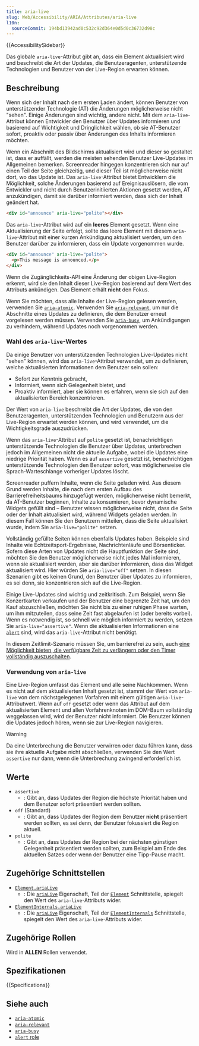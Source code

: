 ```yaml
---
title: aria-live
slug: Web/Accessibility/ARIA/Attributes/aria-live
l10n:
  sourceCommit: 194bd13942ad0c532c92d364e0d5d0c36732d98c
---
```


{{AccessibilitySidebar}}

Das globale `aria-live`-Attribut gibt an, dass ein Element aktualisiert wird und beschreibt die Art der Updates, die Benutzeragenten, unterstützende Technologien und Benutzer von der Live-Region erwarten können.

## Beschreibung

Wenn sich der Inhalt nach dem ersten Laden ändert, können Benutzer von unterstützender Technologie (AT) die Änderungen möglicherweise nicht "sehen". Einige Änderungen sind wichtig, andere nicht. Mit dem `aria-live`-Attribut können Entwickler den Benutzer über Updates informieren und basierend auf Wichtigkeit und Dringlichkeit wählen, ob sie AT-Benutzer sofort, proaktiv oder passiv über Änderungen des Inhalts informieren möchten.

Wenn ein Abschnitt des Bildschirms aktualisiert wird und dieser so gestaltet ist, dass er auffällt, werden die meisten sehenden Benutzer Live-Updates im Allgemeinen bemerken. Screenreader hingegen konzentrieren sich nur auf einen Teil der Seite gleichzeitig, und dieser Teil ist möglicherweise nicht dort, wo das Update ist. Das `aria-live`-Attribut bietet Entwicklern die Möglichkeit, solche Änderungen basierend auf Ereignisauslösern, die vom Entwickler und nicht durch Benutzerinitiierten Aktionen gesetzt werden, AT anzukündigen, damit sie darüber informiert werden, dass sich der Inhalt geändert hat.

```html
<div id="announce" aria-live="polite"></div>
```

Das `aria-live`-Attribut wird auf ein **leeres** Element gesetzt. Wenn eine Aktualisierung der Seite erfolgt, sollte das leere Element mit diesem `aria-live`-Attribut mit einer kurzen Ankündigung aktualisiert werden, um den Benutzer darüber zu informieren, dass ein Update vorgenommen wurde.

```html
<div id="announce" aria-live="polite">
  <p>This message is announced.</p>
</div>
```

Wenn die Zugänglichkeits-API eine Änderung der obigen Live-Region erkennt, wird sie den Inhalt dieser Live-Region basierend auf dem Wert des Attributs ankündigen. Das Element erhält **nicht** den Fokus.

Wenn Sie möchten, dass alle Inhalte der Live-Region gelesen werden, verwenden Sie [`aria-atomic`](/de/docs/Web/Accessibility/ARIA/Attributes/aria-atomic). Verwenden Sie [`aria-relevant`](/de/docs/Web/Accessibility/ARIA/Attributes/aria-relevant), um nur die Abschnitte eines Updates zu definieren, die dem Benutzer erneut vorgelesen werden müssen. Verwenden Sie [`aria-busy`](/de/docs/Web/Accessibility/ARIA/Attributes/aria-busy), um Ankündigungen zu verhindern, während Updates noch vorgenommen werden.

### Wahl des `aria-live`-Wertes

Da einige Benutzer von unterstützenden Technologien Live-Updates nicht "sehen" können, wird das `aria-live`-Attribut verwendet, um zu definieren, welche aktualisierten Informationen dem Benutzer sein sollen:

- Sofort zur Kenntnis gebracht,
- Informiert, wenn sich Gelegenheit bietet, und
- Proaktiv informiert, aber sie können es erfahren, wenn sie sich auf den aktualisierten Bereich konzentrieren.

Der Wert von `aria-live` beschreibt die Art der Updates, die von den Benutzeragenten, unterstützenden Technologien und Benutzern aus der Live-Region erwartet werden können, und wird verwendet, um die Wichtigkeitsgrade auszudrücken.

Wenn das `aria-live`-Attribut auf `polite` gesetzt ist, benachrichtigen unterstützende Technologien die Benutzer über Updates, unterbrechen jedoch im Allgemeinen nicht die aktuelle Aufgabe, wobei die Updates eine niedrige Priorität haben. Wenn es auf `assertive` gesetzt ist, benachrichtigen unterstützende Technologien den Benutzer sofort, was möglicherweise die Sprach-Warteschlange vorheriger Updates löscht.

Screenreader puffern Inhalte, wenn die Seite geladen wird. Aus diesem Grund werden Inhalte, die nach dem ersten Aufbau des Barrierefreiheitsbaums hinzugefügt werden, möglicherweise nicht bemerkt, da AT-Benutzer beginnen, Inhalte zu konsumieren, bevor dynamische Widgets gefüllt sind – Benutzer wissen möglicherweise nicht, dass die Seite oder der Inhalt aktualisiert wird, während Widgets geladen werden. In diesem Fall können Sie den Benutzern mitteilen, dass die Seite aktualisiert wurde, indem Sie `aria-live="polite"` setzen.

Vollständig gefüllte Seiten können ebenfalls Updates haben. Beispiele sind Inhalte wie Echtzeitsport-Ergebnisse, Nachrichtenläufe und Börsenticker. Sofern diese Arten von Updates nicht die Hauptfunktion der Seite sind, möchten Sie den Benutzer möglicherweise nicht jedes Mal informieren, wenn sie aktualisiert werden, aber sie darüber informieren, dass das Widget aktualisiert wird. Hier würden Sie `aria-live="off"` setzen. In diesen Szenarien gibt es keinen Grund, den Benutzer über Updates zu informieren, es sei denn, sie konzentrieren sich auf die Live-Region.

Einige Live-Updates sind wichtig und zeitkritisch. Zum Beispiel, wenn Sie Konzertkarten verkaufen und der Benutzer eine begrenzte Zeit hat, um den Kauf abzuschließen, möchten Sie nicht bis zu einer ruhigen Phase warten, um ihm mitzuteilen, dass seine Zeit fast abgelaufen ist (oder bereits vorbei). Wenn es notwendig ist, so schnell wie möglich informiert zu werden, setzen Sie `aria-live="assertive"`. Wenn die aktualisierten Informationen eine [`alert`](/de/docs/Web/Accessibility/ARIA/Roles/alert_role) sind, wird das `aria-live`-Attribut nicht benötigt.

In diesem Zeitlimit-Szenario müssen Sie, um barrierefrei zu sein, auch [eine Möglichkeit bieten, die verfügbare Zeit zu verlängern oder den Timer vollständig auszuschalten](https://www.w3.org/WAI/WCAG21/Understanding/timing-adjustable.html).

### Verwendung von `aria-live`

Eine Live-Region umfasst das Element und alle seine Nachkommen. Wenn es nicht auf dem aktualisierten Inhalt gesetzt ist, stammt der Wert von `aria-live` von dem nächstgelegenen Vorfahren mit einem gültigen `aria-live`-Attributwert. Wenn auf `off` gesetzt oder wenn das Attribut auf dem aktualisierten Element und allen Vorfahrenknoten im DOM-Baum vollständig weggelassen wird, wird der Benutzer nicht informiert. Die Benutzer können die Updates jedoch hören, wenn sie zur Live-Region navigieren.

> [!WARNING]
> Da eine Unterbrechung die Benutzer verwirren oder dazu führen kann, dass sie ihre aktuelle Aufgabe nicht abschließen, verwenden Sie den Wert `assertive` nur dann, wenn die Unterbrechung zwingend erforderlich ist.

## Werte

- `assertive`
  - : Gibt an, dass Updates der Region die höchste Priorität haben und dem Benutzer sofort präsentiert werden sollten.
- `off` (Standard)
  - : Gibt an, dass Updates der Region dem Benutzer **nicht** präsentiert werden sollten, es sei denn, der Benutzer fokussiert die Region aktuell.
- `polite`
  - : Gibt an, dass Updates der Region bei der nächsten günstigen Gelegenheit präsentiert werden sollten, zum Beispiel am Ende des aktuellen Satzes oder wenn der Benutzer eine Tipp-Pause macht.

## Zugehörige Schnittstellen

- [`Element.ariaLive`](/de/docs/Web/API/Element/ariaLive)
  - : Die [`ariaLive`](/de/docs/Web/API/Element/ariaLive) Eigenschaft, Teil der [`Element`](/de/docs/Web/API/Element) Schnittstelle, spiegelt den Wert des `aria-live`-Attributs wider.
- [`ElementInternals.ariaLive`](/de/docs/Web/API/ElementInternals/ariaLive)
  - : Die [`ariaLive`](/de/docs/Web/API/ElementInternals/ariaLive) Eigenschaft, Teil der [`ElementInternals`](/de/docs/Web/API/ElementInternals) Schnittstelle, spiegelt den Wert des `aria-live`-Attributs wider.

## Zugehörige Rollen

Wird in **ALLEN** Rollen verwendet.

## Spezifikationen

{{Specifications}}

## Siehe auch

- [`aria-atomic`](/de/docs/Web/Accessibility/ARIA/Attributes/aria-atomic)
- [`aria-relevant`](/de/docs/Web/Accessibility/ARIA/Attributes/aria-relevant)
- [`aria-busy`](/de/docs/Web/Accessibility/ARIA/Attributes/aria-busy)
- [`alert` role](/de/docs/Web/Accessibility/ARIA/Roles/alert_role)
